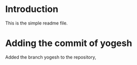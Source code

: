 # Introduction

This is the simple readme file.

# Adding the commit of yogesh
Added the branch yogesh to the repository,
